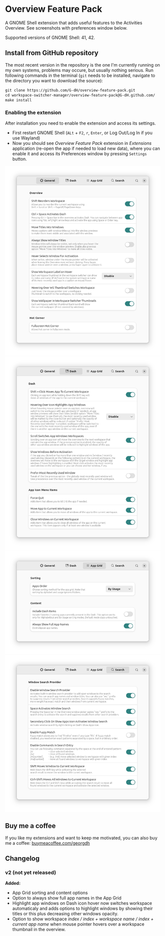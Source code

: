 # Overview Feature Pack

A GNOME Shell extension that adds useful features to the Activities Overview. See screenshots with preferences window below.

Supported versions of GNOME Shell: 41, 42.


## Install from GitHub repository
The most recent version in the repository is the one I'm currently running on my own systems, problems may occure, but usually nothing serious.
Run following commands in the terminal (`git` needs to be installed, navigate to the directory you want to download the source):

    git clone https://github.com/G-dH/overview-feature-pack.git
    cd workspace-switcher-manager/overview-feature-pack@G-dH.github.com/
    make install


### Enabling the extension
After installation you need to enable the extension and access its settings.

- First restart GNOME Shell (`ALt` + `F2`, `r`, `Enter`, or Log Out/Log In if you use Wayland)
- Now you should see *Overview Feature Pack* extension in *Extensions* application (re-open the app if needed to load new data), where you can enable it and access its Preferences window by pressing `Settings` button.

![OFP configuration window](OFP1.png)
![OFP configuration window](OFP2.png)
![OFP configuration window](OFP3.png)
![OFP configuration window](OFP4.png)


## Buy me a coffee
If you like my extensions and want to keep me motivated, you can also buy me a coffee:
[buymeacoffee.com/georgdh](https://buymeacoffee.com/georgdh)

## Changelog

### v2 (not yet released)

**Added:**
- App Grid sorting and content options
- Option to always show full app names in the App Grid
- Highlight app windows on Dash icon hover now switches workspace automaticaly and adds options to highlight windows by showing their titles or this plus decreasing other windows opacity.
- Option to show workspace *index / index + workspace name / index + current app name* when mouse pointer hovers over a workspace thumbnail in the overview.

